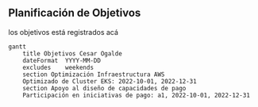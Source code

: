 
## Planificación de Objetivos
los objetivos está registrados acá

```mermaid
gantt
    title Objetivos Cesar Ogalde
    dateFormat  YYYY-MM-DD
    excludes    weekends
    section Optimización Infraestructura AWS
    Optimizado de Cluster EKS: 2022-10-01, 2022-12-31 
    section Apoyo al diseño de capacidades de pago 
    Participación en iniciativas de pago: a1, 2022-10-01, 2022-12-31

```